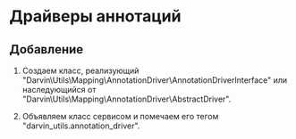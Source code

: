 Драйверы аннотаций
==================

## Добавление

1. Создаем класс, реализующий "Darvin\Utils\Mapping\AnnotationDriver\AnnotationDriverInterface" или наследующийся от
 "Darvin\Utils\Mapping\AnnotationDriver\AbstractDriver".

2. Объявляем класс сервисом и помечаем его тегом "darvin_utils.annotation_driver".
